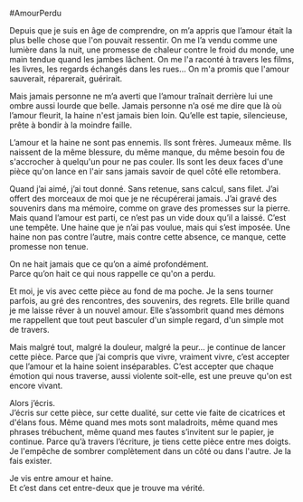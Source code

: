 #AmourPerdu

Depuis que je suis en âge de comprendre, on m’a appris que l’amour était la plus belle chose que l'on pouvait ressentir. On me l’a vendu comme une lumière dans la nuit, une promesse de chaleur contre le froid du monde, une main tendue quand les jambes lâchent. On me l'a raconté à travers les films, les livres, les regards échangés dans les rues… On m'a promis que l'amour sauverait, réparerait, guérirait.

Mais jamais personne ne m’a averti que l’amour traînait derrière lui une ombre aussi lourde que belle. Jamais personne n’a osé me dire que là où l’amour fleurit, la haine n'est jamais bien loin. Qu’elle est tapie, silencieuse, prête à bondir à la moindre faille.

L’amour et la haine ne sont pas ennemis. Ils sont frères. Jumeaux même. Ils naissent de la même blessure, du même manque, du même besoin fou de s'accrocher à quelqu'un pour ne pas couler. Ils sont les deux faces d'une pièce qu'on lance en l'air sans jamais savoir de quel côté elle retombera.

Quand j’ai aimé, j’ai tout donné. Sans retenue, sans calcul, sans filet. J’ai offert des morceaux de moi que je ne récupérerai jamais. J’ai gravé des souvenirs dans ma mémoire, comme on grave des promesses sur la pierre. Mais quand l’amour est parti, ce n’est pas un vide doux qu’il a laissé. C’est une tempête. Une haine que je n’ai pas voulue, mais qui s’est imposée. Une haine non pas contre l’autre, mais contre cette absence, ce manque, cette promesse non tenue.

On ne hait jamais que ce qu’on a aimé profondément.  
Parce qu’on hait ce qui nous rappelle ce qu'on a perdu.

Et moi, je vis avec cette pièce au fond de ma poche. Je la sens tourner parfois, au gré des rencontres, des souvenirs, des regrets. Elle brille quand je me laisse rêver à un nouvel amour. Elle s’assombrit quand mes démons me rappellent que tout peut basculer d'un simple regard, d'un simple mot de travers.

Mais malgré tout, malgré la douleur, malgré la peur… je continue de lancer cette pièce. Parce que j’ai compris que vivre, vraiment vivre, c’est accepter que l’amour et la haine soient inséparables. C’est accepter que chaque émotion qui nous traverse, aussi violente soit-elle, est une preuve qu'on est encore vivant.

Alors j’écris.  
J’écris sur cette pièce, sur cette dualité, sur cette vie faite de cicatrices et d'élans fous. Même quand mes mots sont maladroits, même quand mes phrases trébuchent, même quand mes fautes s’invitent sur le papier, je continue. Parce qu’à travers l’écriture, je tiens cette pièce entre mes doigts. Je l'empêche de sombrer complètement dans un côté ou dans l'autre. Je la fais exister.

Je vis entre amour et haine.  
Et c’est dans cet entre-deux que je trouve ma vérité.